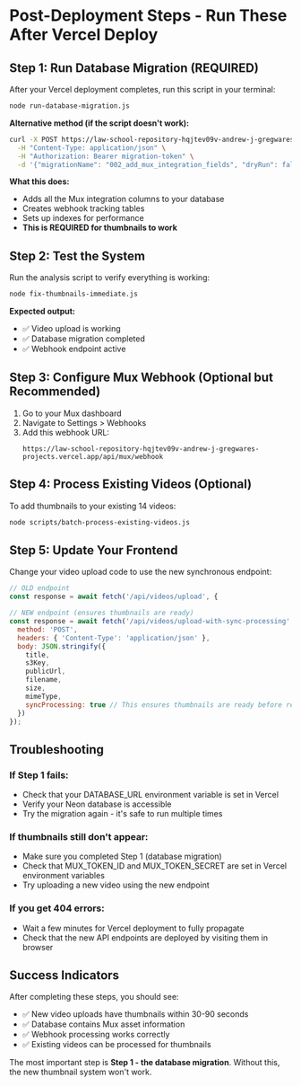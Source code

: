 # Post-Deployment Steps - Run These After Vercel Deploy

## Step 1: Run Database Migration (REQUIRED)

After your Vercel deployment completes, run this script in your terminal:

```bash
node run-database-migration.js
```

**Alternative method (if the script doesn't work):**

```bash
curl -X POST https://law-school-repository-hqjtev09v-andrew-j-gregwares-projects.vercel.app/api/database/execute-migration \
  -H "Content-Type: application/json" \
  -H "Authorization: Bearer migration-token" \
  -d '{"migrationName": "002_add_mux_integration_fields", "dryRun": false}'
```

**What this does:**
- Adds all the Mux integration columns to your database
- Creates webhook tracking tables
- Sets up indexes for performance
- **This is REQUIRED for thumbnails to work**

## Step 2: Test the System

Run the analysis script to verify everything is working:

```bash
node fix-thumbnails-immediate.js
```

**Expected output:**
- ✅ Video upload is working
- ✅ Database migration completed
- ✅ Webhook endpoint active

## Step 3: Configure Mux Webhook (Optional but Recommended)

1. Go to your Mux dashboard
2. Navigate to Settings > Webhooks
3. Add this webhook URL:
   ```
   https://law-school-repository-hqjtev09v-andrew-j-gregwares-projects.vercel.app/api/mux/webhook
   ```

## Step 4: Process Existing Videos (Optional)

To add thumbnails to your existing 14 videos:

```bash
node scripts/batch-process-existing-videos.js
```

## Step 5: Update Your Frontend

Change your video upload code to use the new synchronous endpoint:

```javascript
// OLD endpoint
const response = await fetch('/api/videos/upload', {

// NEW endpoint (ensures thumbnails are ready)
const response = await fetch('/api/videos/upload-with-sync-processing', {
  method: 'POST',
  headers: { 'Content-Type': 'application/json' },
  body: JSON.stringify({
    title,
    s3Key,
    publicUrl,
    filename,
    size,
    mimeType,
    syncProcessing: true // This ensures thumbnails are ready before response
  })
});
```

## Troubleshooting

### If Step 1 fails:
- Check that your DATABASE_URL environment variable is set in Vercel
- Verify your Neon database is accessible
- Try the migration again - it's safe to run multiple times

### If thumbnails still don't appear:
- Make sure you completed Step 1 (database migration)
- Check that MUX_TOKEN_ID and MUX_TOKEN_SECRET are set in Vercel environment variables
- Try uploading a new video using the new endpoint

### If you get 404 errors:
- Wait a few minutes for Vercel deployment to fully propagate
- Check that the new API endpoints are deployed by visiting them in browser

## Success Indicators

After completing these steps, you should see:
- ✅ New video uploads have thumbnails within 30-90 seconds
- ✅ Database contains Mux asset information
- ✅ Webhook processing works correctly
- ✅ Existing videos can be processed for thumbnails

The most important step is **Step 1 - the database migration**. Without this, the new thumbnail system won't work.
